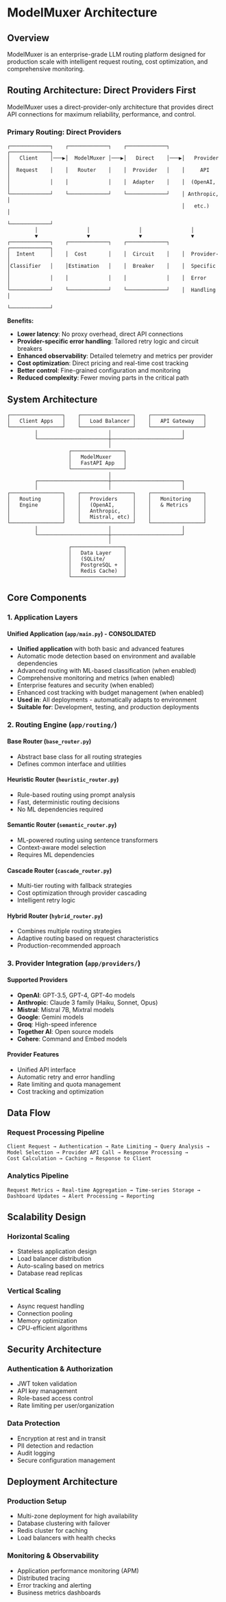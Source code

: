 # ModelMuxer Architecture

## Overview

ModelMuxer is an enterprise-grade LLM routing platform designed for production
scale with intelligent request routing, cost optimization, and comprehensive
monitoring.

## Routing Architecture: Direct Providers First

ModelMuxer uses a direct-provider-only architecture that provides direct API
connections for maximum reliability, performance, and control.

### Primary Routing: Direct Providers

```
┌─────────────┐    ┌─────────────┐    ┌─────────────┐    ┌─────────────┐
│   Client    │───▶│  ModelMuxer │───▶│   Direct    │───▶│   Provider  │
│  Request    │    │   Router    │    │  Provider   │    │     API     │
│             │    │             │    │  Adapter    │    │  (OpenAI,   │
└─────────────┘    └─────────────┘    └─────────────┘    │ Anthropic,  │
                                                         │   etc.)     │
                                                         └─────────────┘
         │                │                │                │
         ▼                ▼                ▼                ▼
┌─────────────┐    ┌─────────────┐    ┌─────────────┐    ┌─────────────┐
│  Intent     │    │  Cost       │    │  Circuit    │    │  Provider-  │
│Classifier   │    │Estimation   │    │  Breaker    │    │  Specific   │
│             │    │             │    │             │    │  Error      │
└─────────────┘    └─────────────┘    └─────────────┘    │  Handling   │
                                                         └─────────────┘
```

**Benefits:**

- **Lower latency**: No proxy overhead, direct API connections
- **Provider-specific error handling**: Tailored retry logic and circuit
  breakers
- **Enhanced observability**: Detailed telemetry and metrics per provider
- **Cost optimization**: Direct pricing and real-time cost tracking
- **Better control**: Fine-grained configuration and monitoring
- **Reduced complexity**: Fewer moving parts in the critical path

## System Architecture

```text
┌─────────────────┐    ┌─────────────────┐    ┌─────────────────┐
│   Client Apps   │    │   Load Balancer │    │   API Gateway   │
└─────────────────┘    └─────────────────┘    └─────────────────┘
         │                       │                       │
         └───────────────────────┼───────────────────────┘
                                 │
                    ┌─────────────────┐
                    │   ModelMuxer    │
                    │   FastAPI App   │
                    └─────────────────┘
                                 │
         ┌───────────────────────┼───────────────────────┐
         │                       │                       │
┌─────────────────┐    ┌─────────────────┐    ┌─────────────────┐
│   Routing       │    │   Providers     │    │   Monitoring    │
│   Engine        │    │   (OpenAI,      │    │   & Metrics     │
│                 │    │   Anthropic,    │    │                 │
│                 │    │   Mistral, etc) │    │                 │
└─────────────────┘    └─────────────────┘    └─────────────────┘
         │                       │                       │
         └───────────────────────┼───────────────────────┘
                                 │
                    ┌─────────────────┐
                    │   Data Layer    │
                    │   (SQLite/      │
                    │   PostgreSQL +  │
                    │   Redis Cache)  │
                    └─────────────────┘
```

## Core Components

### 1. Application Layers

#### **Unified Application (`app/main.py`) - CONSOLIDATED**

- **Unified application** with both basic and advanced features
- Automatic mode detection based on environment and available dependencies
- Advanced routing with ML-based classification (when enabled)
- Comprehensive monitoring and metrics (when enabled)
- Enterprise features and security (when enabled)
- Enhanced cost tracking with budget management (when enabled)
- **Used in**: All deployments - automatically adapts to environment
- **Suitable for**: Development, testing, and production deployments

### 2. Routing Engine (`app/routing/`)

#### **Base Router (`base_router.py`)**

- Abstract base class for all routing strategies
- Defines common interface and utilities

#### **Heuristic Router (`heuristic_router.py`)**

- Rule-based routing using prompt analysis
- Fast, deterministic routing decisions
- No ML dependencies required

#### **Semantic Router (`semantic_router.py`)**

- ML-powered routing using sentence transformers
- Context-aware model selection
- Requires ML dependencies

#### **Cascade Router (`cascade_router.py`)**

- Multi-tier routing with fallback strategies
- Cost optimization through provider cascading
- Intelligent retry logic

#### **Hybrid Router (`hybrid_router.py`)**

- Combines multiple routing strategies
- Adaptive routing based on request characteristics
- Production-recommended approach

### 3. Provider Integration (`app/providers/`)

#### **Supported Providers**

- **OpenAI**: GPT-3.5, GPT-4, GPT-4o models
- **Anthropic**: Claude 3 family (Haiku, Sonnet, Opus)
- **Mistral**: Mistral 7B, Mixtral models
- **Google**: Gemini models
- **Groq**: High-speed inference
- **Together AI**: Open source models
- **Cohere**: Command and Embed models

#### **Provider Features**

- Unified API interface
- Automatic retry and error handling
- Rate limiting and quota management
- Cost tracking and optimization

## Data Flow

### Request Processing Pipeline

```
Client Request → Authentication → Rate Limiting → Query Analysis →
Model Selection → Provider API Call → Response Processing →
Cost Calculation → Caching → Response to Client
```

### Analytics Pipeline

```
Request Metrics → Real-time Aggregation → Time-series Storage →
Dashboard Updates → Alert Processing → Reporting
```

## Scalability Design

### Horizontal Scaling

- Stateless application design
- Load balancer distribution
- Auto-scaling based on metrics
- Database read replicas

### Vertical Scaling

- Async request handling
- Connection pooling
- Memory optimization
- CPU-efficient algorithms

## Security Architecture

### Authentication & Authorization

- JWT token validation
- API key management
- Role-based access control
- Rate limiting per user/organization

### Data Protection

- Encryption at rest and in transit
- PII detection and redaction
- Audit logging
- Secure configuration management

## Deployment Architecture

### Production Setup

- Multi-zone deployment for high availability
- Database clustering with failover
- Redis cluster for caching
- Load balancers with health checks

### Monitoring & Observability

- Application performance monitoring (APM)
- Distributed tracing
- Error tracking and alerting
- Business metrics dashboards
